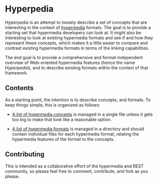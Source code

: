 # Hyperpedia

Hyperpedia is an attempt to loosely describe a set of concepts that are interesting in the context of [hypermedia](https://en.wikipedia.org/wiki/Hypermedia) formats. The goal is to provide a starting set that hypermedia developers can look at. It might also be interesting to look at existing hypermedia formats and see if and how they represent these concepts, which makes it a little easier to compare and contrast existing hypermedia formats in terms of the linking capabilities.

The end goal is to provide a comprehensive and format-independent overview of Web-oriented hypermedia features (hence the name _Hyperpedia_), and to describe existing formats within the context of that framework.


## Contents

As a starting point, the intention is to describe concepts, and formats. To keep things simple, this is organized as follows:

* [A list of hypermedia concepts](concepts.md) is managed in a single file unless it gets too big to make that look like a reasonable option.

* [A list of hypermedia formats](formats.md) is managed in a directory and should contain individual files for each hypermedia format, relating the hypermedia features of the format to the concepts.


## Contributing

This is intended as a collaborative effort of the hypermedia and REST community, so please feel free to comment, contribute, and fork as you please.
